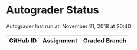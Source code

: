 # Autograder Status
Autograder last run at: November 21, 2018 at 20:40

| GitHub ID | Assignment | Graded Branch |
|-----------|------------|---------------|
